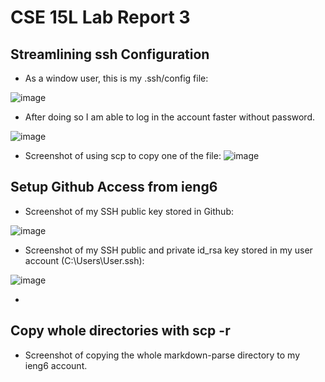 # CSE 15L Lab Report 3
## Streamlining ssh Configuration
- As a window user, this is my .ssh/config file:

![image](https://user-images.githubusercontent.com/103228511/167316849-d34eb0a2-5af6-4cb1-aa7a-07cd8738a190.png)

- After doing so I am able to log in the account faster without password.

![image](https://user-images.githubusercontent.com/103228511/167317056-2d5ecf89-7aab-4650-ac4b-217a55f1aa49.png)

- Screenshot of using scp to copy one of the file:
![image](https://user-images.githubusercontent.com/103228511/167317296-89126910-a273-4113-b342-045e43495f9f.png)

## Setup Github Access from ieng6
- Screenshot of my SSH public key stored in Github:

![image](https://user-images.githubusercontent.com/103228511/167319660-c188d376-3cc6-4b84-99e6-7e65d340f418.png)

- Screenshot of my SSH public and private id_rsa key stored in my user account (C:\Users\User\.ssh):

![image](https://user-images.githubusercontent.com/103228511/167319784-3287dd32-718d-43c6-b02e-ebe938dece63.png)

- 

## Copy whole directories with scp -r
- Screenshot of copying the whole markdown-parse directory to my ieng6 account.

